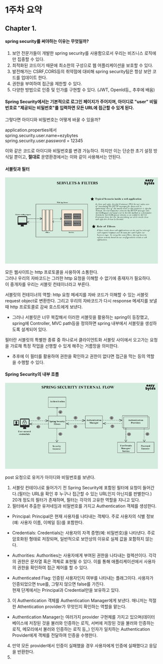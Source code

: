 # 1주차 요약

## Chapter 1.  

#### spring security를 써야하는 이유는 무엇일까?  
1. 보안 전문가들이 개발한 spring security를 사용함으로서 우리는 비즈니스 로직에만 집중할 수 있다.
2. 최적화된 코드이기 때문에 최소한의 구성으로 웹 어플리케이션을 보호할 수 있다.
3. 발전해가는 CSRF,CORS등의 취약점에 대비해 spring security팀은 항상 보안 코드를 업데이트 한다.
4. 권한을 부여하여 접근을 제한할 수 있다.
5. 다양한 방법으로 인증 및 인가를 구현할 수 있다. (JWT, OpenId등,, 추후에 배움) 

#### Spring Security에서는 기본적으로 로그인 페이지가 주어지며, 아이디로 "user" 비밀번호로 "제공되는 비밀번호"를 입력하면 모든 URL에 접근할 수 있게 된다.

그렇다면 아이디와 비밀번호는 어떻게 바꿀 수 있을까? 

application.properties에서  
spring.security.user.name=ezybytes  
spring.security.user.password = 12345  

이와 같은 코드로 아이디와 비밀번호를 변경 가능하다. 하지만 이는 단순한 초기 설정 방식일 뿐이고,
**절대로** 운영환경에서는 이와 같이 사용해서는 안된다.

#### 서블릿과 필터
![서블릿](https://github.com/Tave-13th-Backend-Study-Team-1/Spring-Security/blob/junbeom/WEEK%201/img_folder/%EC%8A%A4%ED%81%AC%EB%A6%B0%EC%83%B7%202024-03-12%20175944.png)

모든 웹사이트는 http 프로토콜을 사용하여 소통한다.  
그러나 우리의 자바코드는 그러한 http 요청을 이해할 수 없기에 중재자가 필요하다.  
이 중개자를 우리는 서블릿 컨테이너라고 부른다.

서블릿의 컨테이너의 역할: http 요청 메세지를 자바 코드가 이해할 수 있는 서블릿 request object로 변환한다. 그리고 우리의 자바코드가 다시 response 메세지를 보낼 때 http 프로토콜로 감싸 호스트에게 보낸다.  

* 그러나 서블릿은 너무 복잡해서 이러한 서블릿을 활용하는 spring이 등장했고, spring에 Controller, MVC path등을 정의하면 spring 내부에서 서블릿을 생성하도록 설계되어 있다.

필터란 서블릿의 특별한 종류 중 하나로서 클라이언트화 서블릿 사이에서 오고가는 요청을 가로채 특정 작업을 선행할 수 있게 해주는 거름망을 의미한다.

* 추후에 이 필터를 활용하여 권한을 확인하고 권한이 없다면 접근을 막는 등의 역할을 수행할 수 있다.

  
#### Spring Security의 내부 흐름

![inner_flow](https://github.com/Tave-13th-Backend-Study-Team-1/Spring-Security/blob/junbeom/WEEK%201/img_folder/%EC%8A%A4%ED%81%AC%EB%A6%B0%EC%83%B7%202024-03-12%20174857.png)

post 요청으로 유저가 아이디와 비밀번호를 보낸다.
1. 서블릿 컨테이너로 들어가기 전 Spring Security에 포함된 필터에 요청이 들어간다.(필터는 URL을 확인 후 누구나 접근할 수 있는 URL인지 아닌지를 판별한다.) 20개 정도의 필터가 존재하며, 필터는 각각의 고유한 역할을 지니고 있다.
2. 필터에서 추출한 유저네임과 비밀번호를 가지고 Authentication 객체를 생성한다.         

  
* Principal: Principal은 현재 사용자를 나타내는 객체다. 주로 사용자의 식별 정보(예: 사용자 이름, 이메일 등)를 포함한다.

* Credentials: Credentials는 사용자의 자격 증명(예: 비밀번호)을 나타낸다. 주로 암호화된 형태로 저장되며, 일반적으로 보안상의 이유로 실제 값을 포함하지 않는다.

* Authorities: Authorities는 사용자에게 부여된 권한을 나타내는 컬렉션이다. 각각의 권한은 문자열 혹은 객체로 표현될 수 있다. 이를 통해 애플리케이션에서 사용자의 권한을 확인하여 접근 제어를 할 수 있다.

* Authenticated Flag: 인증된 사용자인지 여부를 나타내는 플래그이다. 사용자가 인증되었으면 true를, 그렇지 않으면 false를 가진다.  
현재 단계에서는 Principal과 Credential만을 보유하고 있다.
  
3. 이 Authentication 객체를 Authentication Manager에게 보낸다. 매니저는 적절한 Athentication provider가 무엇인지 확인하는 역할을 맡는다.
* Authentication Manager는 여러가지 provider 구현체를 가지고 있으며(데이터베이스에 저장된 것을 불러와 인증하는 로직, 서버에 저장된 것을 불러와 인증하는 로직, 메모리에서 불러와 인증하는 로직 등,,) 인자가 일치하는 Authentication Provider에게 객체를 전달하여 인증을 수행한다.

4. 만약 모든 provider에서 인증이 실패했을 경우 사용자에게 인증에 실패했다고 응답을 반환한다.
5. 
